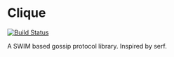 # Clique

[![Build Status](https://travis-ci.org/LucioFranco/clique.svg?branch=master)](https://travis-ci.org/LucioFranco/clique)

A SWIM based gossip protocol library. Inspired by serf.
